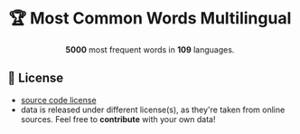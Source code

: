 <div align='center'>
  <h1>🏆 Most Common Words Multilingual</h1>
  <p><b>5000</b> most frequent words in <b>109</b> languages.</p>
</div>

## 🔗 License
- [source code license](https://github.com/frekwencja/most-common-words-multilingual/blob/main/LICENSE)
- data is released under different license(s), as they're taken from online sources. Feel free to **contribute** with your own data!
